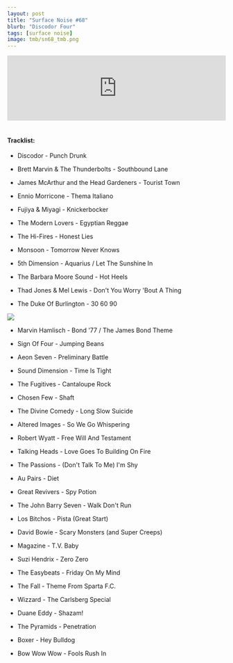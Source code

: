 ```yaml
---
layout: post
title: "Surface Noise #68"
blurb: "Discodor Four"
tags: [surface noise]
image: tmb/sn68_tmb.png
---
```


<iframe scrolling="no" id="hearthis_at_track_3884123" width="100%" height="150" src="https://hearthis.at/embed/3884123/transparent_black/?hcolor=&color=&style=2&block_size=2&block_space=1&background=1&waveform=0&cover=0&autoplay=0&css=" frameborder="0" allowtransparency allow="autoplay"><p>Listen to <a href="https://hearthis.at/zerocc/surface-noise-68-171019/" target="_blank">Surface Noise #68 (17/10/19)</a> <span>by</span><a href="https://hearthis.at/zerocc/" target="_blank" >Zero</a> <span>on</span> <a href="https://hearthis.at/" target="_blank">hearthis.at</a></p></iframe>
&nbsp;

#### Tracklist:

- Discodor - Punch Drunk
- Brett Marvin & The Thunderbolts - Southbound Lane
- James McArthur and the Head Gardeners - Tourist Town

- Ennio Morricone - Thema Italiano
- Fujiya & Miyagi - Knickerbocker
- The Modern Lovers - Egyptian Reggae

- The Hi-Fires - Honest Lies
- Monsoon - Tomorrow Never Knows
- 5th Dimension - Aquarius / Let The Sunshine In

- The Barbara Moore Sound - Hot Heels
- Thad Jones & Mel Lewis - Don't You Worry 'Bout A Thing
- The Duke Of Burlington - 30 60 90

![](https://lh3.googleusercontent.com/pZc_E3yw_lB6ECirNF5wzUlHLRQ-kdtyGU2QMPD-DiYp1-0yWhpqFqnY5x8KjAUtI40J7bDI-elc3w9-ZAVjhaEW5FZVGe5zf7NLN_ugQ5xQiDaxmLkguhfb140AQMymrQu1N_akuSkYCTSXO2tbLFPY5pRgAQWJFTCsb705uksXJLEsgFkT5FA4Go2n9BF5lNACNZlZMZEflEfuk34hUbIjs8bJAZqTE1wM0Ihc6OyoDZRWg1kKMm5y-1D1PhXxRy3lBT0NwxTWcZo1GN4GsiXcBoys7TWWunUaPPJJ9w9BCTjZrLKYljbmvOsmllp5tUDoH2CXKArkrnAZQ82mMYXA4zJ7u72I3ynNcFITDjiGQYjk_hs0MyMJ4OWEH9SfOYApJNlbe_lu7EbeKAkDEMBVjqCciWz7kSrFamIT1VmwIAzYdhrjggogNzhxejqEfFQrvPISS_RO4H1H1NRPu7ogU8q1-sfxXHnl-YbPvDTF2zVCgUeVpak6Gd2eq1YrYifGlFmMmgFjdPbZTgJTbZu1qfi5IN5f-0qhddJNRbiImeyJFpyG7HqUkun-aWM04VJ3XiLkiFWn6ocY60MgW6rxGrBaKYIWbXLLmpWVLs2N3_lcNFLYt0tYpO4jzuB5LOZAIU3I8HjjC6Q1ken_o-jvJA1MA8GFtTMzHIcC_S6bjpg=w600-h591-no)

- Marvin Hamlisch - Bond '77 / The James Bond Theme
- Sign Of Four - Jumping Beans
- Aeon Seven - Preliminary Battle

- Sound Dimension - Time Is Tight
- The Fugitives - Cantaloupe Rock
- Chosen Few - Shaft

- The Divine Comedy - Long Slow Suicide
- Altered Images - So We Go Whispering
- Robert Wyatt - Free Will And Testament

- Talking Heads - Love Goes To Building On Fire
- The Passions - (Don't Talk To Me) I'm Shy
- Au Pairs - Diet

- Great Revivers - Spy Potion
- The John Barry Seven - Walk Don't Run
- Los Bitchos - Pista (Great Start)

- David Bowie - Scary Monsters (and Super Creeps)
- Magazine - T.V. Baby
- Suzi Hendrix - Zero Zero

- The Easybeats - Friday On My Mind
- The Fall - Theme From Sparta F.C.
- Wizzard - The Carlsberg Special

- Duane Eddy - Shazam!
- The Pyramids - Penetration
- Boxer - Hey Bulldog

- Bow Wow Wow - Fools Rush In
